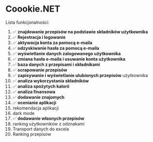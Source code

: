﻿# Coookie.NET
Lista funkcjonalności:
1. ✅ **znajdowanie przepisów na podstawie składników
użytkownika**
2. ✅ **Rejestracja i logowanie**
3. ✅ **aktywacja konta za pomocą e-maila**
4. ✅ **odzyskiwanie hasła za pomocą e-maila**
5. ✅ **wyświetlanie danych zalogowanego użytkownika**
6. ✅ **zmiana hasła e-maila i usuwanie konta użytkownika**
7. ✅ **baza danych z przepisami i składnikami**
8. ✅ **scrapowanie przepisów**
9. ✅ **zapisywanie i wyświetlanie ulubionych przepisów**
użytkownika
10. ✅ **analiza wykorzystania składników**
11. ✅ **analiza spożytych kalorii**
12. ✅ **analiza finansowa**
13. ✅ **dodawanie znajomych**
14. ✅ **ocenianie aplikacji**
15. rekomendacja aplikacji
16. dark mode
17. ✅ **dodawanie własnych przepisów**
18. ranking użytkowników z odznakami
19. Transport danych do excela
20. Ranking przepisów
